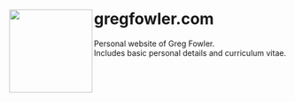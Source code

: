 <h1><img src='https://www.gregfowler.com/images/profile_circle.png' align="left" width="150" /> gregfowler.com</h1>
Personal website of Greg Fowler. <br /> Includes basic personal details and curriculum vitae.
